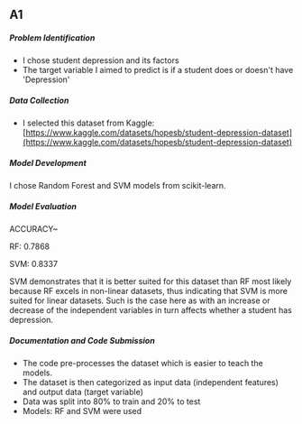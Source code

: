 ## A1



##### Problem Identification



* I chose student depression and its factors
* The target variable I aimed to predict is if a student does or doesn't have 'Depression'





##### Data Collection



* I selected this dataset from Kaggle: [https://www.kaggle.com/datasets/hopesb/student-depression-dataset](https://www.kaggle.com/datasets/hopesb/student-depression-dataset)





##### Model Development



I chose Random Forest and SVM models from scikit-learn.





##### Model Evaluation



ACCURACY~

RF: 0.7868

SVM: 0.8337





SVM demonstrates that it is better suited for this dataset than RF most likely because RF excels in non-linear datasets, thus indicating that SVM is more suited for linear datasets. Such is the case here as with an increase or decrease of the independent variables in turn affects whether a student has depression.





##### Documentation and Code Submission



* The code pre-processes the dataset which is easier to teach the models. 
* The dataset is then categorized as input data (independent features) and output data (target variable)
* Data was split into 80% to train and 20% to test
* Models: RF and SVM were used
